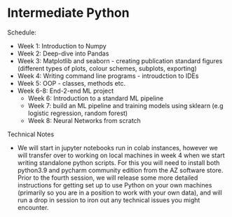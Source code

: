 # Intermediate Python

Schedule:

* Week 1: Introduction to Numpy 
* Week 2: Deep-dive into Pandas
* Week 3: Matplotlib and seaborn - creating publication standard figures (different types of plots, colour schemes, subplots, exporting)  
* Week 4: Writing command line programs - introudction to IDEs
* Week 5: OOP - classes, methods etc.  
* Week 6-8: End-2-end ML project
    * Week 6: Introduction to a standard ML pipeline
    * Week 7: build an ML pipeline and training models using sklearn (e.g logistic regression, random forest)  
    * Week 8: Neural Networks from scratch 


Technical Notes
  
  * We will start in jupyter notebooks run in colab instances, however we will transfer over to working on local machines in week 4 when we start writing standalone python scripts.  For this you will need to install both python3.9 and pycharm community edition from the AZ software store.  Prior to the fourth session, we will release some more detailed instructions for getting set up to use Python on your own machines (primarily so you are in a position to work with your own data), and will run a drop in session to iron out any technical issues you might encounter.
